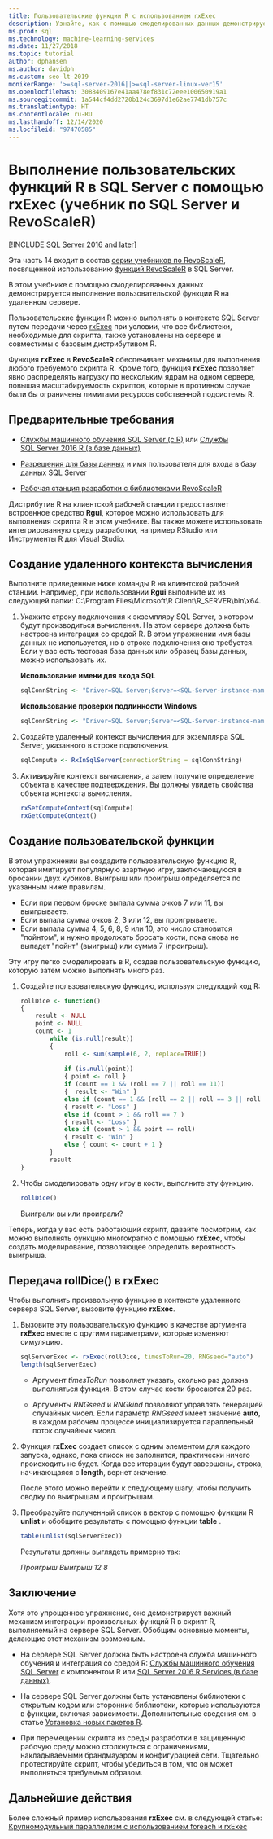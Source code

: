 ```yaml
---
title: Пользовательские функции R с использованием rxExec
description: Узнайте, как с помощью смоделированных данных демонстрируется выполнение пользовательской функции R на удаленном сервере.
ms.prod: sql
ms.technology: machine-learning-services
ms.date: 11/27/2018
ms.topic: tutorial
author: dphansen
ms.author: davidph
ms.custom: seo-lt-2019
monikerRange: '>=sql-server-2016||>=sql-server-linux-ver15'
ms.openlocfilehash: 3088409167e41aa478ef831c72eee100650919a1
ms.sourcegitcommit: 1a544cf4dd2720b124c3697d1e62ae7741db757c
ms.translationtype: HT
ms.contentlocale: ru-RU
ms.lasthandoff: 12/14/2020
ms.locfileid: "97470585"
---
```

# <a name="run-custom-r-functions-on-sql-server-using-rxexec-sql-server-and-revoscaler-tutorial"></a>Выполнение пользовательских функций R в SQL Server с помощью rxExec (учебник по SQL Server и RevoScaleR)
[!INCLUDE [SQL Server 2016 and later](../../includes/applies-to-version/sqlserver2016.md)]

Эта часть 14 входит в состав [серии учебников по RevoScaleR](deepdive-data-science-deep-dive-using-the-revoscaler-packages.md), посвященной использованию [функций RevoScaleR](/machine-learning-server/r-reference/revoscaler/revoscaler) в SQL Server.

В этом учебнике с помощью смоделированных данных демонстрируется выполнение пользовательской функции R на удаленном сервере.

Пользовательские функции R можно выполнять в контексте SQL Server путем передачи через [rxExec](/machine-learning-server/r-reference/revoscaler/rxexec) при условии, что все библиотеки, необходимые для скрипта, также установлены на сервере и совместимы с базовым дистрибутивом R. 

Функция **rxExec** в **RevoScaleR** обеспечивает механизм для выполнения любого требуемого скрипта R. Кроме того, функция **rxExec** позволяет явно распределять нагрузку по нескольким ядрам на одном сервере, повышая масштабируемость скриптов, которые в противном случае были бы ограничены лимитами ресурсов собственной подсистемы R.

## <a name="prerequisites"></a>Предварительные требования

+ [Службы машинного обучения SQL Server (с R)](../install/sql-machine-learning-services-windows-install.md) или [Службы SQL Server 2016 R (в базе данных)](../install/sql-r-services-windows-install.md)
  
+ [Разрешения для базы данных](../security/user-permission.md) и имя пользователя для входа в базу данных SQL Server

+ [Рабочая станция разработки с библиотеками RevoScaleR](../r/set-up-a-data-science-client.md)

Дистрибутив R на клиентской рабочей станции предоставляет встроенное средство **Rgui**, которое можно использовать для выполнения скрипта R в этом учебнике. Вы также можете использовать интегрированную среду разработки, например RStudio или Инструменты R для Visual Studio.

## <a name="create-the-remote-compute-context"></a>Создание удаленного контекста вычисления

Выполните приведенные ниже команды R на клиентской рабочей станции. Например, при использовании **Rgui** выполните их из следующей папки: C:\Program Files\Microsoft\R Client\R_SERVER\bin\x64\.

1. Укажите строку подключения к экземпляру SQL Server, в котором будут производиться вычисления. На этом сервере должна быть настроена интеграция со средой R. В этом упражнении имя базы данных не используется, но в строке подключения оно требуется. Если у вас есть тестовая база данных или образец базы данных, можно использовать их.

    **Использование имени для входа SQL**

    ```R
    sqlConnString <- "Driver=SQL Server;Server=<SQL-Server-instance-name>; Database=<database-name>;Uid=<SQL-user-name>;Pwd=<password>"
    ```

    **Использование проверки подлинности Windows**

    ```R
    sqlConnString <- "Driver=SQL Server;Server=<SQL-Server-instance-name>;Database=<database-name>;Trusted_Connection=True"
    ```

2. Создайте удаленный контекст вычисления для экземпляра SQL Server, указанного в строке подключения.

    ```R
    sqlCompute <- RxInSqlServer(connectionString = sqlConnString)
    ```

3. Активируйте контекст вычисления, а затем получите определение объекта в качестве подтверждения. Вы должны увидеть свойства объекта контекста вычисления.

    ```R
    rxSetComputeContext(sqlCompute)
    rxGetComputeContext()
    ```

## <a name="create-the-custom-function"></a>Создание пользовательской функции

В этом упражнении вы создадите пользовательскую функцию R, которая имитирует популярную азартную игру, заключающуюся в бросании двух кубиков. Выигрыш или проигрыш определяется по указанным ниже правилам.

+ Если при первом броске выпала сумма очков 7 или 11, вы выигрываете.
+ Если выпала сумма очков 2, 3 или 12, вы проигрываете.
+ Если выпала сумма 4, 5, 6, 8, 9 или 10, это число становится "пойнтом", и нужно продолжать бросать кости, пока снова не выпадет "пойнт" (выигрыш) или сумма 7 (проигрыш).

Эту игру легко смоделировать в R, создав пользовательскую функцию, которую затем можно выполнять много раз.

1.  Создайте пользовательскую функцию, используя следующий код R:
  
    ```R
    rollDice <- function()
    {
        result <- NULL
        point <- NULL
        count <- 1
            while (is.null(result))
            {
                roll <- sum(sample(6, 2, replace=TRUE))
  
                if (is.null(point))
                { point <- roll }
                if (count == 1 && (roll == 7 || roll == 11))
                {  result <- "Win" }
                else if (count == 1 && (roll == 2 || roll == 3 || roll == 12))
                { result <- "Loss" }
                else if (count > 1 && roll == 7 )
                { result <- "Loss" }
                else if (count > 1 && point == roll)
                { result <- "Win" }
                else { count <- count + 1 }
            }
            result
    }
    ```
  
2.  Чтобы смоделировать одну игру в кости, выполните эту функцию.
  
    ```R
    rollDice()
    ```
  
    Выиграли вы или проиграли?
  
Теперь, когда у вас есть работающий скрипт, давайте посмотрим, как можно выполнять функцию многократно с помощью **rxExec**, чтобы создать моделирование, позволяющее определить вероятность выигрыша.

## <a name="pass-rolldice-in-rxexec"></a>Передача rollDice() в rxExec

Чтобы выполнить произвольную функцию в контексте удаленного сервера SQL Server, вызовите функцию **rxExec**.

1. Вызовите эту пользовательскую функцию в качестве аргумента **rxExec** вместе с другими параметрами, которые изменяют симуляцию.
  
    ```R
    sqlServerExec <- rxExec(rollDice, timesToRun=20, RNGseed="auto")
    length(sqlServerExec)
    ```
  
    + Аргумент *timesToRun* позволяет указать, сколько раз должна выполняться функция.  В этом случае кости бросаются 20 раз.
  
    + Аргументы *RNGseed* и *RNGkind* позволяют управлять генерацией случайных чисел. Если параметр *RNGseed* имеет значение **auto**, в каждом рабочем процессе инициализируется параллельный поток случайных чисел.
  
2. Функция **rxExec** создает список с одним элементом для каждого запуска, однако, пока список не заполнится, практически ничего происходить не будет. Когда все итерации будут завершены, строка, начинающаяся с **length**, вернет значение.
  
    После этого можно перейти к следующему шагу, чтобы получить сводку по выигрышам и проигрышам.
  
3. Преобразуйте полученный список в вектор с помощью функции R **unlist** и обобщите результаты с помощью функции **table** .
  
    ```R
    table(unlist(sqlServerExec))
    ```
  
    Результаты должны выглядеть примерно так:
  
     *Проигрыш Выигрыш* *12 8*

## <a name="conclusion"></a>Заключение

Хотя это упрощенное упражнение, оно демонстрирует важный механизм интеграции произвольных функций R в скрипт R, выполняемый на сервере SQL Server. Обобщим основные моменты, делающие этот механизм возможным.

+ На сервере SQL Server должна быть настроена служба машинного обучения и интеграция со средой R: [Службы машинного обучения SQL Server](../install/sql-machine-learning-services-windows-install.md) с компонентом R или [SQL Server 2016 R Services (в базе данных)](../install/sql-r-services-windows-install.md).

+ На сервере SQL Server должны быть установлены библиотеки с открытым кодом или сторонние библиотеки, которые используются в функции, включая зависимости. Дополнительные сведения см. в статье [Установка новых пакетов R](../package-management/install-additional-r-packages-on-sql-server.md).

+ При перемещении скрипта из среды разработки в защищенную рабочую среду можно столкнуться с ограничениями, накладываемыми брандмауэром и конфигурацией сети. Тщательно протестируйте скрипт, чтобы убедиться в том, что он может выполняться требуемым образом.

## <a name="next-steps"></a>Дальнейшие действия

Более сложный пример использования **rxExec** см. в следующей статье: [Крупномодульный параллелизм с использованием foreach и rxExec](https://blog.revolutionanalytics.com/2015/04/coarse-grain-parallelism-with-foreach-and-rxexec.html)